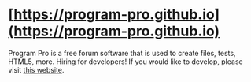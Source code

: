 # [https://program-pro.github.io](https://program-pro.github.io)
Program Pro is a free forum software that is used to create files, tests, HTML5, more.
Hiring for developers! If you would like to develop, please visit [this website](https://develop-pro.github.io).
